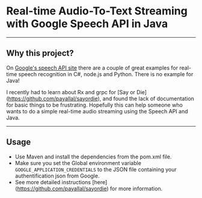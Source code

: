 # Real-time Audio-To-Text Streaming with Google Speech API in Java

----
## Why this project?
On [Google's speech API site](https://cloud.google.com/speech/docs/streaming-recognize) there are a couple of great examples for real-time speech recognition in C#, node.js and Python. There is no example for Java!

I recently had to learn about Rx and grpc for [Say or Die] (https://github.com/payallal/sayordie), and found the lack of documentation for basic things to be frustrating. Hopefully this can help someone who wants to do a simple real-time audio streaming using the Speech API and Java.

----
## Usage
* Use Maven and install the dependencies from the pom.xml file.
* Make sure you set the Global environment variable `GOOGLE_APPLICATION_CREDENTIALS` to the JSON file containing your authentification json from Google.
* See more detailed instructions [here] (https://github.com/payallal/sayordie) for more information.


